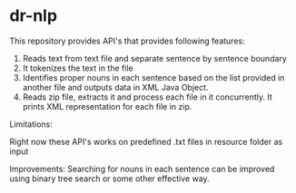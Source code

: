 # dr-nlp

This repository provides API's that provides following features:

1. Reads text from text file and separate sentence by sentence boundary
2. It tokenizes the text in the file
3. Identifies proper nouns in each sentence based on the list provided in another file and outputs data in XML Java Object.
4. Reads zip file, extracts it and process each file in it concurrently. It prints XML representation for each file in zip.

Limitations:

Right now these API's works on predefined .txt files in resource folder as input

Improvements:
Searching for nouns in each sentence can be improved using binary tree search or some other effective way. 

